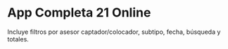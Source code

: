 # App Completa 21 Online

Incluye filtros por asesor captador/colocador, subtipo, fecha, búsqueda y totales.